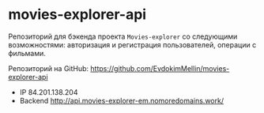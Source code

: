 # movies-explorer-api

Репозиторий для бэкенда проекта `Movies-explorer` со следующими возможностями: авторизация и регистрация пользователей, операции с фильмами.
  
Репозиторий на GitHub: https://github.com/EvdokimMellin/movies-explorer-api

* IP 84.201.138.204
* Backend http://api.movies-explorer-em.nomoredomains.work/
